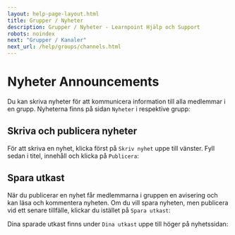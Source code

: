 ```yaml
---
layout: help-page-layout.html
title: Grupper / Nyheter
description: Grupper / Nyheter - Learnpoint Hjälp och Support
robots: noindex
next: "Grupper / Kanaler"
next_url: /help/groups/channels.html
---
```


<h1>
    <span lang="sv">Nyheter</span>
    <span lang="en">Announcements</span>
</h1>

<!-- only-in-swedish.html -->

Du kan skriva nyheter för att kommunicera information till alla medlemmar i en grupp. Nyheterna finns på sidan `Nyheter` i respektive grupp:

<!-- desktop-screenshot.html, { src: "_assets/posts.png", alt: "Nyheter", theme: "light" } -->


## Skriva och publicera nyheter

För att skriva en nyhet, klicka först på `Skriv nyhet` uppe till vänster. Fyll sedan i titel, innehåll och klicka på `Publicera`:

<!-- desktop-screenshot.html, { src: "_assets/write-and-publish-post.png", alt: "Publicera nyhet", theme: "light" } -->


## Spara utkast

När du publicerar en nyhet får medlemmarna i gruppen en avisering och kan läsa och kommentera nyheten. Om du vill spara nyheten, men publicera vid ett senare tillfälle, klickar du istället på `Spara utkast`:

<!-- desktop-screenshot.html, { src: "_assets/save-post-as-draft.png", alt: "Spara nyhet som utkast", theme: "light" } -->

Dina sparade utkast finns under `Dina utkast` uppe till höger på nyhetssidan:

<!-- desktop-screenshot.html, { src: "_assets/post-drafts.png", alt: "Utkast", theme: "light" } -->
